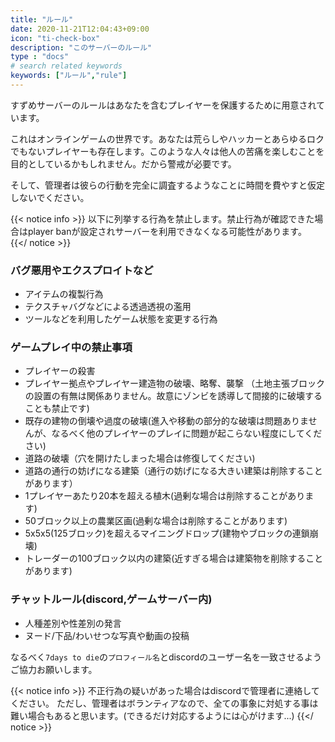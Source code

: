 ```yaml
---
title: "ルール"
date: 2020-11-21T12:04:43+09:00
icon: "ti-check-box"
description: "このサーバーのルール"
type : "docs"
# search related keywords
keywords: ["ルール","rule"]
---
```


すずめサーバーのルールはあなたを含むプレイヤーを保護するために用意されています。

これはオンラインゲームの世界です。あなたは荒らしやハッカーとあらゆるロクでもないプレイヤーも存在します。このような人々は他人の苦痛を楽しむことを目的としているかもしれません。だから警戒が必要です。

そして、管理者は彼らの行動を完全に調査するようなことに時間を費やすと仮定しないでください。

{{< notice info >}}
以下に列挙する行為を禁止します。禁止行為が確認できた場合はplayer banが設定されサーバーを利用できなくなる可能性があります。
{{</ notice >}}

### バグ悪用やエクスプロイトなど

- アイテムの複製行為
- テクスチャバグなどによる透過透視の濫用
- ツールなどを利用したゲーム状態を変更する行為

### ゲームプレイ中の禁止事項

- プレイヤーの殺害
- プレイヤー拠点やプレイヤー建造物の破壊、略奪、襲撃 （土地主張ブロックの設置の有無は関係ありません。故意にゾンビを誘導して間接的に破壊することも禁止です)
- 既存の建物の倒壊や過度の破壊(進入や移動の部分的な破壊は問題ありませんが、なるべく他のプレイヤーのプレイに問題が起こらない程度にしてください)
- 道路の破壊（穴を開けたしまった場合は修復してください)
- 道路の通行の妨げになる建築（通行の妨げになる大きい建築は削除することがあります）
- 1プレイヤーあたり20本を超える植木(過剰な場合は削除することがあります)
- 50ブロック以上の農業区画(過剰な場合は削除することがあります)
- 5x5x5(125ブロック)を超えるマイニングドロップ(建物やブロックの連鎖崩壊)
- トレーダーの100ブロック以内の建築(近すぎる場合は建築物を削除することがあります)

### チャットルール(discord,ゲームサーバー内)

- 人種差別や性差別の発言
- ヌード/下品/わいせつな写真や動画の投稿

なるべく`7days to die`の`プロフィール名`とdiscordのユーザー名を一致させるようご協力お願いします。

{{< notice info >}}
不正行為の疑いがあった場合はdiscordで管理者に連絡してください。
ただし、管理者はボランティアなので、全ての事象に対処する事は難い場合もあると思います。(できるだけ対応するようには心がけます...)
{{</ notice >}}
